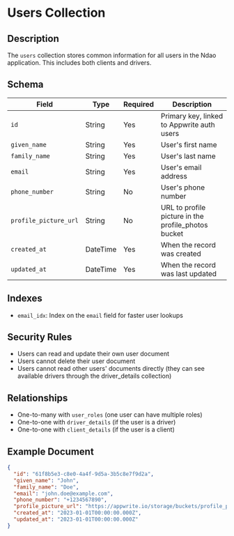 # Users Collection

## Description

The `users` collection stores common information for all users in the Ndao application. This includes both clients and drivers.

## Schema

| Field | Type | Required | Description |
|-------|------|----------|-------------|
| `id` | String | Yes | Primary key, linked to Appwrite auth users |
| `given_name` | String | Yes | User's first name |
| `family_name` | String | Yes | User's last name |
| `email` | String | Yes | User's email address |
| `phone_number` | String | No | User's phone number |
| `profile_picture_url` | String | No | URL to profile picture in the profile_photos bucket |
| `created_at` | DateTime | Yes | When the record was created |
| `updated_at` | DateTime | Yes | When the record was last updated |

## Indexes

- `email_idx`: Index on the `email` field for faster user lookups

## Security Rules

- Users can read and update their own user document
- Users cannot delete their user document
- Users cannot read other users' documents directly (they can see available drivers through the driver_details collection)

## Relationships

- One-to-many with `user_roles` (one user can have multiple roles)
- One-to-one with `driver_details` (if the user is a driver)
- One-to-one with `client_details` (if the user is a client)

## Example Document

```json
{
  "id": "61f8b5e3-c8e0-4a4f-9d5a-3b5c8e7f9d2a",
  "given_name": "John",
  "family_name": "Doe",
  "email": "john.doe@example.com",
  "phone_number": "+1234567890",
  "profile_picture_url": "https://appwrite.io/storage/buckets/profile_photos/files/61f8b5e3-c8e0-4a4f-9d5a-3b5c8e7f9d2a/profile.jpg",
  "created_at": "2023-01-01T00:00:00.000Z",
  "updated_at": "2023-01-01T00:00:00.000Z"
}
```
